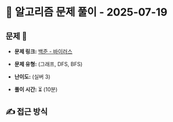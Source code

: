 # 📝 알고리즘 문제 풀이 - 2025-07-19

## 문제 📖

- **문제 링크:** [백준 - 바이러스](https://www.acmicpc.net/problem/2606)

- **문제 유형:** (그래프, DFS, BFS)

- **난이도:** (실버 3)

- **풀이 시간:** ⏳ (10분)

## ✍ 접근 방식
